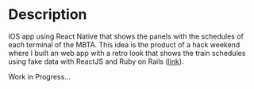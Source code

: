 
# Description
IOS app using React Native that shows the panels with the schedules of each terminal of the MBTA.
This idea is the product of a hack weekend where I built an web app with a retro look that shows the train schedules using fake data with ReactJS and Ruby on Rails ([link](https://github.com/ledes/Departure-Board-Feed)).

Work in Progress...
